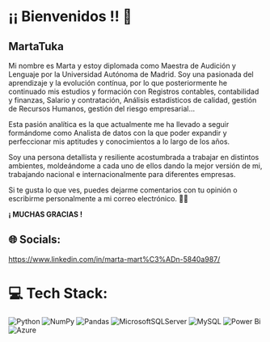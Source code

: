 # ¡¡ Bienvenidos !! 👋
## MartaTuka
 

Mi nombre es Marta y estoy diplomada como Maestra de Audición y Lenguaje por la Universidad Autónoma de Madrid. Soy una pasionada del aprendizaje y la evolución contínua, por lo que posteriormente he continuado mis estudios y formación con Registros contables, contabilidad y finanzas, Salario y contratación, Análisis estadísticos de calidad, gestión de Recursos Humanos, gestión del riesgo empresarial...

Esta pasión analítica es la que actualmente me ha llevado a seguir formándome como Analista de datos con la que poder expandir y perfeccionar mis aptitudes y conocimientos a lo largo de los años.

Soy una persona detallista y resiliente acostumbrada a trabajar en distintos ambientes, moldeándome a cada uno de ellos dando la mejor versión de mi, trabajando nacional e internacionalmente para diferentes empresas.


Si te gusta lo que ves, puedes dejarme comentarios con tu opinión o escribirme personalmente a mi correo electrónico. 👍🏼

**¡ MUCHAS GRACIAS !**


## 🌐 Socials:
https://www.linkedin.com/in/marta-mart%C3%ADn-5840a987/

# 💻 Tech Stack:
![Python](https://img.shields.io/badge/python-3670A0?style=for-the-badge&logo=python&logoColor=ffdd54) ![NumPy](https://img.shields.io/badge/numpy-%23013243.svg?style=for-the-badge&logo=numpy&logoColor=white) ![Pandas](https://img.shields.io/badge/pandas-%23150458.svg?style=for-the-badge&logo=pandas&logoColor=white) ![MicrosoftSQLServer](https://img.shields.io/badge/Microsoft%20SQL%20Server-CC2927?style=for-the-badge&logo=microsoft%20sql%20server&logoColor=white) ![MySQL](https://img.shields.io/badge/mysql-4479A1.svg?style=for-the-badge&logo=mysql&logoColor=white) ![Power Bi](https://img.shields.io/badge/power_bi-F2C811?style=for-the-badge&logo=powerbi&logoColor=black) ![Azure](https://img.shields.io/badge/azure-%230072C6.svg?style=for-the-badge&logo=microsoftazure&logoColor=white)
